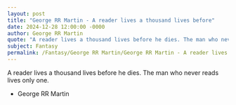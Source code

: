 ```yaml
---
layout: post
title: "George RR Martin - A reader lives a thousand lives before"
date: 2024-12-28 12:00:00 -0000
author: George RR Martin
quote: "A reader lives a thousand lives before he dies. The man who never reads lives only one."
subject: Fantasy
permalink: /Fantasy/George RR Martin/George RR Martin - A reader lives a thousand lives before
---
```


A reader lives a thousand lives before he dies. The man who never reads lives only one.

- George RR Martin
